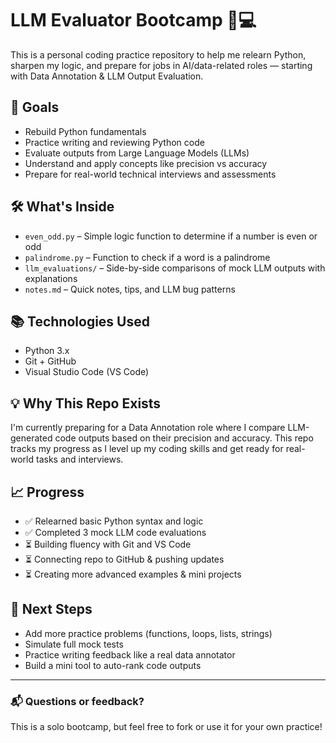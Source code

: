 # LLM Evaluator Bootcamp 🧠💻

This is a personal coding practice repository to help me relearn Python, sharpen my logic, and prepare for jobs in AI/data-related roles — starting with Data Annotation & LLM Output Evaluation.

## 🎯 Goals

- Rebuild Python fundamentals
- Practice writing and reviewing Python code
- Evaluate outputs from Large Language Models (LLMs)
- Understand and apply concepts like precision vs accuracy
- Prepare for real-world technical interviews and assessments

## 🛠️ What's Inside

- `even_odd.py` – Simple logic function to determine if a number is even or odd
- `palindrome.py` – Function to check if a word is a palindrome
- `llm_evaluations/` – Side-by-side comparisons of mock LLM outputs with explanations
- `notes.md` – Quick notes, tips, and LLM bug patterns

## 📚 Technologies Used

- Python 3.x
- Git + GitHub
- Visual Studio Code (VS Code)

## 💡 Why This Repo Exists

I'm currently preparing for a Data Annotation role where I compare LLM-generated code outputs based on their precision and accuracy. This repo tracks my progress as I level up my coding skills and get ready for real-world tasks and interviews.

## 📈 Progress

- ✅ Relearned basic Python syntax and logic
- ✅ Completed 3 mock LLM code evaluations
- ⏳ Building fluency with Git and VS Code
- ⏳ Connecting repo to GitHub & pushing updates
- ⏳ Creating more advanced examples & mini projects

## 📍 Next Steps

- Add more practice problems (functions, loops, lists, strings)
- Simulate full mock tests
- Practice writing feedback like a real data annotator
- Build a mini tool to auto-rank code outputs

---

### 📬 Questions or feedback?
This is a solo bootcamp, but feel free to fork or use it for your own practice!

